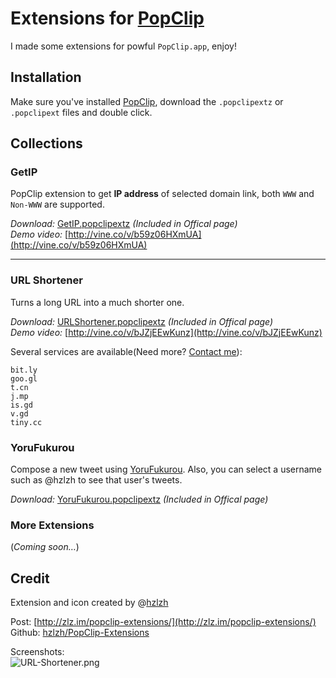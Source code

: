 # Extensions for [PopClip]

I made some extensions for powful `PopClip.app`, enjoy!

## Installation

Make sure you've installed [PopClip], download the `.popclipextz` or `.popclipext` files and double click.


## Collections

### GetIP
PopClip extension to get **IP address** of selected domain link, both `WWW` and `Non-WWW` are supported.  

*Download:* [GetIP.popclipextz] *(Included in Offical page)*  
*Demo video:* [http://vine.co/v/b59z06HXmUA](http://vine.co/v/b59z06HXmUA)

----

### URL Shortener
Turns a long URL into a much shorter one.  


*Download:* [URLShortener.popclipextz] *(Included in Offical page)*   
*Demo video:* [http://vine.co/v/bJZjEEwKunz](http://vine.co/v/bJZjEEwKunz)

Several services are available(Need more? [Contact me]):

	bit.ly
	goo.gl
	t.cn
	j.mp
	is.gd
	v.gd
	tiny.cc

### YoruFukurou

Compose a new tweet using [YoruFukurou]. Also, you can select a username such as @hzlzh to see that user's tweets.

*Download:* [YoruFukurou.popclipextz] *(Included in Offical page)*  

### More Extensions
(*Coming soon…*)


## Credit
Extension and icon created by @[hzlzh](https://twitter.com/hzlzh 'Contact me on Twitter')  

Post: [http://zlz.im/popclip-extensions/](http://zlz.im/popclip-extensions/)  
Github: [hzlzh/PopClip-Extensions](https://github.com/hzlzh/PopClip-Extensions)

[Contact me]: https://twitter.com/hzlzh 'Contact Me via twitter.'
[PopClip]: http://pilotmoon.com/popclip/ 'An awesome MacOS app'
[YoruFukurou]: https://itunes.apple.com/us/app/yorufukurou/id428834068?mt=12 'A free Twitter Client for Mac'
[GetIP.popclipextz]: http://pilotmoon.com/popclip/extensions/page/GetIP
[URLShortener.popclipextz]: https://github.com/hzlzh/PopClip-Extensions/raw/master/Downloads/URLShortener.popclipextz
[YoruFukurou.popclipextz]: http://pilotmoon.com/popclip/extensions/page/YoruFukurou

Screenshots:  
![URL-Shortener.png](https://github.com/hzlzh/PopClip-Extensions/raw/master/Downloads/extra/URL-Shortener.png)
